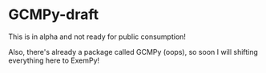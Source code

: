 # GCMPy-draft

This is in alpha and not ready for public consumption!


Also, there's already a package called GCMPy (oops), so soon I will shifting everything here to ExemPy! 
